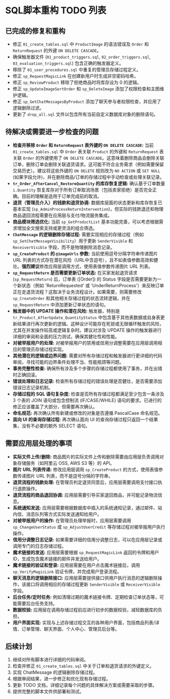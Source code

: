 # SQL脚本重构 TODO 列表

## 已完成的修复和重构

-   修正 `01_create_tables.sql` 中 `ProductImage` 的语法错误及 `Order` 和 `ReturnRequest` 的外键 `ON DELETE CASCADE`。
-   确保触发器文件 (`01_product_triggers.sql`, `02_order_triggers.sql`, `03_evaluation_triggers.sql`) 包含正确的触发器定义。
-   移除了 `01_user_procedures.sql` 中重复的管理员存储过程定义。
-   修正 `sp_RequestMagicLink` 在创建新用户时生成非空密码哈希。
-   修正 `sp_ReviewProduct` 移除了拒绝商品时将库存设为 0 的逻辑。
-   修正 `sp_UpdateImageSortOrder` 和 `sp_DeleteImage` 添加了权限检查和主图维护逻辑。
-   修正 `sp_GetChatMessagesByProduct` 添加了聊天参与者权限检查，并应用了逻辑删除过滤。
-   更新了 `drop_all.sql` 文件以包含所有当前自定义数据库对象的删除语句。

## 待解决或需要进一步检查的问题

-   **检查并移除 `Order` 和 `ReturnRequest` 表外键的 `ON DELETE CASCADE`:** 当前 `01_create_tables.sql` 中 `Order` 表关联 `Product` 的外键和 `ReturnRequest` 表关联 `Order` 的外键使用了 `ON DELETE CASCADE`。这意味着删除商品会删除关联订单，删除订单会删除关联退货请求。这可能不符合业务需求（例如需要保留交易历史）。建议将这些外键的 `ON DELETE` 规则改为 `NO ACTION` 或 `SET NULL` (如果字段允许)，并在删除商品/订单的存储过程中手动检查或处理关联记录。
-   **`tr_Order_AfterCancel_RestoreQuantity` 的库存恢复逻辑:** 确认基于订单数量 `i.Quantity` 恢复库存对于所有订单取消场景（包括卖家拒绝）是否完全正确。目前的理解是适用于订单完成前的取消。
-   **退货（管理员介入）的钱款和退货协调:** 数据库层面的状态更新和库存恢复已基本实现 (`sp_AdminProcessReturnIntervention`)，但实际的钱款退还和物理商品退回流程需要在应用层与支付/物流服务集成。
-   **商品模块筛选优化:** 当前 `sp_GetProductList` 基本功能完善，可以考虑根据需求增加全文搜索支持或更灵活的组合筛选。
-   **`ChatMessage` 的逻辑删除存储过程:** 需要实现相应的存储过程（例如 `sp_SetChatMessageVisibility`）用于更新 `SenderVisible` 和 `ReceiverVisible` 字段，而不是物理删除消息记录。
-   **`sp_CreateProduct` 的 `@imageUrls` 参数:** 当前使用逗号分隔字符串传递图片 URL 列表的方式存在潜在风险（URL中含逗号），且不如表值参数高效和健壮。**强烈建议**修改应用层调用方式，使用表值参数传递图片 URL 列表。
-   **`sp_RequestReturn` 是否需要更新订单状态:** 在买家发起退货请求 (`sp_RequestReturn`) 后，订单表 ([Order]) 的 Status 字段是否需要更新为一个新状态（例如 'ReturnRequested' 或 'UnderReturnProcess'）来反映订单正在走退货流程？这取决于业务流程设计。如果需要，则需要修改 `sp_CreateOrder` 和其他相关存储过程的状态流转逻辑，并在 `sp_RequestReturn` 中添加更新订单状态的语句。
-   **触发器中的 UPDATE 操作和潜在风险:** 触发器，特别是 `tr_Product_AfterUpdate_QuantityStatus` 中包含基于其他表数据或自身表更新结果进行再次更新的逻辑。这种设计可能存在死锁或无限循环触发的风险，尤其在并发操作较高或逻辑复杂时。建议对涉及 UPDATE 操作的触发器进行详细的审阅和全面的压力测试，确保其健壮性和性能。
-   **对被举报用户的处理:** 对被举报用户的禁用或信用分调整需要在应用层调用相应的管理员存储过程实现。
-   **其他潜在的逻辑或边界问题:** 需要对所有存储过程和触发器进行更详细的代码审阅，寻找可能的边界条件处理不当、性能瓶颈等问题。
-   **事务完整性检查:** 确保所有涉及多个步骤的存储过程都使用了事务，并在出错时正确回滚。
-   **错误处理和日志记录:** 检查所有存储过程的错误处理是否健壮，是否需要添加错误日志记录机制。
-   **存储过程的 SQL 语句复杂度:** 检查是否所有存储过程都满足至少包含一条涉及 3 个表的 JOIN 语句或包含控制流 (IF/CASE/WHILE) 语句的要求。已进行的修正应该覆盖了大部分，但需要再次确认。
-   **命名规范:** 再次确认所有新建或修改的对象是否遵循 PascalCase 命名规范。
-   **面向 UI 的查询存储过程:** 再次确认面向 UI 的查询存储过程只返回一个结果集，没有不必要的额外 SELECT 语句。

## 需要应用层处理的事项

-   **实际文件上传/删除:** 商品图片的实际文件上传和删除需要由应用层负责调用对象存储服务（如阿里云 OSS, AWS S3 等）的 API。
-   **图片 URL 列表传递:** 修改应用层调用 `sp_CreateProduct` 的方式，使用表值参数传递图片 URL 列表，而不是逗号分隔的字符串。
-   **退货流程的钱款处理:** 在管理员判定退货同意后，应用层需要调用支付接口执行退款操作。
-   **退货流程的商品退回协调:** 应用层需要引导买家退回商品，并可能记录物流信息。
-   **系统通知发送:** 应用层需要根据数据库中插入的系统通知记录，通过邮件、站内信、消息队列等方式实际发送通知给用户。
-   **对被举报用户的操作:** 在管理员处理举报时，应用层需要调用 `sp_ChangeUserStatus` 或 `sp_AdjustUserCredit` 等存储过程对被举报用户执行操作。
-   **信用分调整日志记录:** 如果需要详细的信用分调整日志，可以在应用层记录或调用专门的日志存储过程。
-   **魔术链接的发送:** 应用层需要根据 `sp_RequestMagicLink` 返回的令牌和用户ID，生成包含魔术链接的邮件并发送给用户。
-   **魔术链接的验证和登录:** 应用层需要在用户点击魔术链接后，调用 `sp_VerifyMagicLink` 验证令牌，并完成用户登录流程。
-   **聊天消息的逻辑删除接口:** 应用层需要提供接口供用户执行消息的逻辑删除操作，该接口将调用相应的存储过程更新 `SenderVisible` 或 `ReceiverVisible` 字段。
-   **后台任务/定时任务:** 例如清理过期的魔术链接令牌、定期检查订单状态等，可能需要后台任务支持。
-   **数据校验:** 应用层在调用存储过程前应进行初步的数据校验，减轻数据库的负担。
-   **用户界面实现:** 实现与上述存储过程交互的各种用户界面，包括商品列表/详情、订单管理、聊天界面、个人中心、管理员后台等。

## 后续计划

1.  继续对所有脚本进行详细的代码审阅。
2.  检查并修正 `01_create_tables.sql` 中关于订单和退货请求的外键定义。
3.  实现 ChatMessage 的逻辑删除存储过程。
4.  根据审阅结果，进一步修正和优化现有存储过程。
5.  更新 TODO 文档，详细记录每个问题的具体解决方案或需要采取的步骤。
6.  提供完整的脚本文件供部署和测试。 